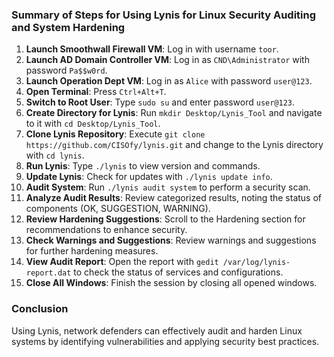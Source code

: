 ### Summary of Steps for Using Lynis for Linux Security Auditing and System Hardening

1. **Launch Smoothwall Firewall VM**: Log in with username `toor`.
2. **Launch AD Domain Controller VM**: Log in as `CND\Administrator` with password `Pa$$w0rd`.
3. **Launch Operation Dept VM**: Log in as `Alice` with password `user@123`.
4. **Open Terminal**: Press `Ctrl+Alt+T`.
5. **Switch to Root User**: Type `sudo su` and enter password `user@123`.
6. **Create Directory for Lynis**: Run `mkdir Desktop/Lynis_Tool` and navigate to it with `cd Desktop/Lynis_Tool`.
7. **Clone Lynis Repository**: Execute `git clone https://github.com/CISOfy/lynis.git` and change to the Lynis directory with `cd lynis`.
8. **Run Lynis**: Type `./lynis` to view version and commands.
9. **Update Lynis**: Check for updates with `./lynis update info`.
10. **Audit System**: Run `./lynis audit system` to perform a security scan.
11. **Analyze Audit Results**: Review categorized results, noting the status of components (OK, SUGGESTION, WARNING).
12. **Review Hardening Suggestions**: Scroll to the Hardening section for recommendations to enhance security.
13. **Check Warnings and Suggestions**: Review warnings and suggestions for further hardening measures.
14. **View Audit Report**: Open the report with `gedit /var/log/lynis-report.dat` to check the status of services and configurations.
15. **Close All Windows**: Finish the session by closing all opened windows.

### Conclusion
Using Lynis, network defenders can effectively audit and harden Linux systems by identifying vulnerabilities and applying security best practices.